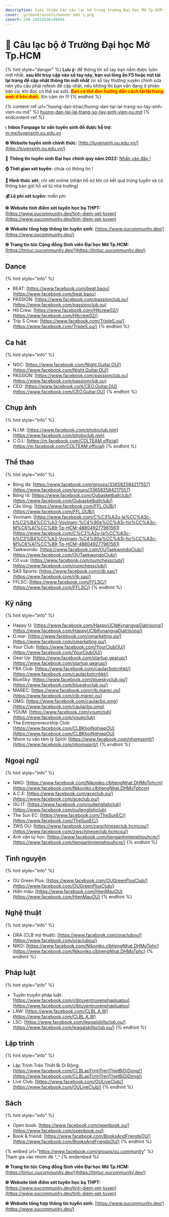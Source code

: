 ```yaml
---
description: Giới thiệu Các câu lạc bộ trong trường Đại học Mở Tp.HCM
cover: .gitbook/assets/banner mẫu 1.png
coverY: 299.18552036199094
---
```


# 🤾 Câu lạc bộ ở Trường Đại học Mở Tp.HCM

{% hint style="danger" %}
**Lưu ý:** để thông tin sổ tay bạn nắm được luôn mới nhất, **sau khi truy cập vào sổ tay này, bạn vui lòng ấn F5 hoặc nút tải lại trang để cập nhật thông tin mới nhất** (vì sổ tay thường xuyên chỉnh sửa nên yêu cầu phải refesh để cập nhật, nếu không thì bạn vẫn đang ở phiên bản cũ, khi đọc có thể sai sót). <mark style="color:red;">**Bạn có thể đọc hướng dẫn cách tải lại trang web ở bên dưới.**</mark> Xin cảm ơn !!!
{% endhint %}

{% content-ref url="huong-dan-khac/huong-dan-tai-lai-trang-so-tay-sinh-vien-ou.md" %}
[huong-dan-tai-lai-trang-so-tay-sinh-vien-ou.md](huong-dan-khac/huong-dan-tai-lai-trang-so-tay-sinh-vien-ou.md)
{% endcontent-ref %}

📞 **Inbox Fanpage tư vấn tuyển sinh để được hỗ trợ:** [m.me/tuyensinh.ou.edu.vn](https://m.me/tuyensinh.ou.edu.vn)

**🌐 Website tuyển sinh chính thức:** [http://tuyensinh.ou.edu.vn/](http://tuyensinh.ou.edu.vn/)

🔗 **Thông tin tuyển sinh Đại học chính quy năm 2022:** [Nhấn vào đây !](http://tuyensinh.ou.edu.vn/thong-bao-phuong-thuc-uu-tien-xet-tuyen-hoc-sinh-gioi-xet-tuyen-ket-qua-hoc-tap-thpt-hoc-ba-uu-tien-xet-tuyen-ket-qua-hoc-tap-thpt-co-chung-chi-ngoai-ngu-va-uu-tien-xet-tuyen-hoc-sinh-co-chung-chi-quoc-te-)

**⌚ Thời gian xét tuyển:** chưa có thông tin !

**📌 Hình thức xét:** chỉ xét online (nhận hồ sơ khi có kết quả trúng tuyển và có thông báo gửi hồ sơ từ nhà trường)

**💰 Lệ phí xét tuyển:** miễn phí

**🌐** **Website tính điểm xét tuyển học bạ THPT:** [https://www.oucommunity.dev/tinh-diem-xet-tuyen](https://www.oucommunity.dev/tinh-diem-xet-tuyen)

**🌐** **Website tổng hợp thông tin tuyển sinh:** [https://www.oucommunity.dev/](https://www.oucommunity.dev/)

**🌐** **Trang tin tức Cộng đồng Sinh viên Đại học Mở Tp.HCM:** [https://tintuc.oucommunity.dev/](https://tintuc.oucommunity.dev/)

## Dance

{% hint style="info" %}
* BEAT: [https://www.facebook.com/beat.baou](https://www.facebook.com/beat.baou)
* PASSION: [https://www.facebook.com/passionclub.ou](https://www.facebook.com/passionclub.ou)
* Hit Crew: [https://www.facebook.com/Hitcrew02/](https://www.facebook.com/Hitcrew02/)
* Trip S Crew: [https://www.facebook.com/TripleS.ou/](https://www.facebook.com/TripleS.ou/)
{% endhint %}

## Ca hát

{% hint style="info" %}
* NGC: [https://www.facebook.com/Night.Guitar.OU/](https://www.facebook.com/Night.Guitar.OU/)
* PASSION: [https://www.facebook.com/passionclub.ou](https://www.facebook.com/passionclub.ou)
* CEO: [https://www.facebook.com/CEO.Guitar.OU](https://www.facebook.com/CEO.Guitar.OU)
{% endhint %}

## Chụp ảnh

{% hint style="info" %}
* N.I.M: [https://www.facebook.com/photoclub.nim](https://www.facebook.com/photoclub.nim)
* C.O.L: [https://m.facebook.com/COLTEAM.official](https://m.facebook.com/COLTEAM.official)
{% endhint %}

## Thể thao

{% hint style="info" %}
* Bóng đá: [https://www.facebook.com/groups/336582584217557](https://www.facebook.com/groups/336582584217557)
* Bóng rổ: [https://www.facebook.com/Oubasketballclub/](https://www.facebook.com/Oubasketballclub/)
* Cầu lông: [https://www.facebook.com/FFL.OUB/](https://www.facebook.com/FFL.OUB/)
* Vovinam: [https://www.facebook.com/C%C3%A2u-la%CC%A3c-b%C3%B4%CC%A3-Vovinam-%C4%90a%CC%A3i-ho%CC%A3c-M%C6%A1%CC%89-Tp-HCM-488049277961561](https://www.facebook.com/C%C3%A2u-la%CC%A3c-b%C3%B4%CC%A3-Vovinam-%C4%90a%CC%A3i-ho%CC%A3c-M%C6%A1%CC%89-Tp-HCM-488049277961561)
* Taekwondo: [https://www.facebook.com/OUTaekwondoClub/](https://www.facebook.com/OUTaekwondoClub/)
* Cờ vua: [https://www.facebook.com/oumchessclub/](https://www.facebook.com/oumchessclub/)
* SAS Sports: [https://www.facebook.com/clb.sas/](https://www.facebook.com/clb.sas/)
* FFLSC: [https://www.facebook.com/FFLSC/](https://www.facebook.com/FFLSC/)
{% endhint %}

## Kỹ năng

{% hint style="info" %}
* Happy U: [https://www.facebook.com/HappyUClbKynangvaGiatrisong/](https://www.facebook.com/HappyUClbKynangvaGiatrisong/)
* O.mar: [https://www.facebook.com/omarketing.ou/](https://www.facebook.com/omarketing.ou/)
* Your Club: [https://www.facebook.com/YourClubOU/](https://www.facebook.com/YourClubOU/)
* Gear Up: [https://www.facebook.com/startup.gearup/](https://www.facebook.com/startup.gearup/)
* FBA Club: [https://www.facebook.com/caulacbotcnhkt/](https://www.facebook.com/caulacbotcnhkt/)
* BlueSky: [https://www.facebook.com/blueskyclub.ou/](https://www.facebook.com/blueskyclub.ou/)
* MAREC: [https://www.facebook.com/clb.marec.ou](https://www.facebook.com/clb.marec.ou)
* OMG: [https://www.facebook.com/caulacbo.omg](https://www.facebook.com/caulacbo.omg)
* YOUM: [https://www.facebook.com/youmclub](https://www.facebook.com/youmclub)
* The Entrepreneurship Club: [https://www.facebook.com/CLBKhoiNghiepOU](https://www.facebook.com/CLBKhoiNghiepOU)
* Nhóm tư vấn tâm lý Spirit: [https://www.facebook.com/nhomspirit/](https://www.facebook.com/nhomspirit/)
{% endhint %}

## Ngoại ngữ

{% hint style="info" %}
* NIKO: [https://www.facebook.com/Nikoniko.clbtiengNhat.DHMoTphcm](https://www.facebook.com/Nikoniko.clbtiengNhat.DHMoTphcm)
* A.C.E: [https://www.facebook.com/aceclub.ou/](https://www.facebook.com/aceclub.ou/)
* OU IT: [https://www.facebook.com/ouitenglishclub](https://www.facebook.com/ouitenglishclub)
* The Sun EC: [https://www.facebook.com/TheSunEC/](https://www.facebook.com/TheSunEC/)
* ZWS OU: [https://www.facebook.com/zwschineseclub.hcmcou/](https://www.facebook.com/zwschineseclub.hcmcou/)
* Anh văn tự học: [https://www.facebook.com/tienganhmienphiouhcm/](https://www.facebook.com/tienganhmienphiouhcm/)
{% endhint %}

## Tình nguyện

{% hint style="info" %}
* OU Green Plus: [https://www.facebook.com/OUGreenPlusClub/](https://www.facebook.com/OUGreenPlusClub/)
* Hiến máu: [https://www.facebook.com/HienMauOU](https://www.facebook.com/HienMauOU)
{% endhint %}

## Nghệ thuật

{% hint style="info" %}
* ORA (CLB mỹ thuật): [https://www.facebook.com/oraclubou/](https://www.facebook.com/oraclubou/)
* NIKO: [https://www.facebook.com/Nikoniko.clbtiengNhat.DHMoTphc](https://www.facebook.com/Nikoniko.clbtiengNhat.DHMoTphc)
{% endhint %}

## Pháp luật

{% hint style="info" %}
* Tuyên truyền pháp luật: [https://www.facebook.com/clbtuyentruyenphapluatou](https://www.facebook.com/clbtuyentruyenphapluatou)
* LAW: [https://www.facebook.com/CLBL.A.W](https://www.facebook.com/CLBL.A.W)
* LSC: [https://www.facebook.com/leagalskillsclub.ou/](https://www.facebook.com/leagalskillsclub.ou/)
{% endhint %}

## Lập trình

{% hint style="info" %}
* Lập Trình Trên Thiết Bị Di Động: [https://www.facebook.com/CLBLapTrinhTrenThietBiDiDong/](https://www.facebook.com/CLBLapTrinhTrenThietBiDiDong/)
* Live Club: [https://www.facebook.com/OULiveClub/](https://www.facebook.com/OULiveClub/)
{% endhint %}

## Sách

{% hint style="info" %}
* Open book: [https://www.facebook.com/openbook.ou/](https://www.facebook.com/openbook.ou/)
* Book & friend: [https://www.facebook.com/BooksAndFriendsOU/](https://www.facebook.com/BooksAndFriendsOU/)
{% endhint %}

{% embed url="https://www.facebook.com/groups/ou.community" %}
Tham gia vào nhóm đê ^\_^
{% endembed %}

**🌐** **Trang tin tức Cộng đồng Sinh viên Đại học Mở Tp.HCM:** [https://tintuc.oucommunity.dev/](https://tintuc.oucommunity.dev/)

**🌐** **Website tính điểm xét tuyển học bạ THPT:** [https://www.oucommunity.dev/tinh-diem-xet-tuyen](https://www.oucommunity.dev/tinh-diem-xet-tuyen)

**🌐** **Website tổng hợp thông tin tuyển sinh:** [https://www.oucommunity.dev/](https://www.oucommunity.dev/)
